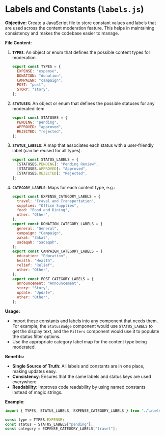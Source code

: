 # Labels and Constants (`labels.js`)

**Objective:**
Create a JavaScript file to store constant values and labels that are used across the content moderation feature. This helps in maintaining consistency and makes the codebase easier to manage.

**File Content:**

1.  **`TYPES`**: An object or enum that defines the possible content types for moderation.

    ```javascript
    export const TYPES = {
      EXPENSE: "expense",
      DONATION: "donation",
      CAMPAIGN: "campaign",
      POST: "post",
      STORY: "story",
    };
    ```

2.  **`STATUSES`**: An object or enum that defines the possible statuses for any moderated item.

    ```javascript
    export const STATUSES = {
      PENDING: "pending",
      APPROVED: "approved",
      REJECTED: "rejected",
    };
    ```

3.  **`STATUS_LABELS`**: A map that associates each status with a user-friendly label (can be reused for all types).

    ```javascript
    export const STATUS_LABELS = {
      [STATUSES.PENDING]: "Pending Review",
      [STATUSES.APPROVED]: "Approved",
      [STATUSES.REJECTED]: "Rejected",
    };
    ```

4.  **`CATEGORY_LABELS`**: Maps for each content type, e.g.:

    ```javascript
    export const EXPENSE_CATEGORY_LABELS = {
      travel: "Travel and Transportation",
      supplies: "Office Supplies",
      food: "Food and Dining",
      other: "Other",
    };
    export const DONATION_CATEGORY_LABELS = {
      general: "General",
      campaign: "Campaign",
      zakat: "Zakat",
      sadaqah: "Sadaqah",
    };
    export const CAMPAIGN_CATEGORY_LABELS = {
      education: "Education",
      health: "Health",
      relief: "Relief",
      other: "Other",
    };
    export const POST_CATEGORY_LABELS = {
      announcement: "Announcement",
      story: "Story",
      update: "Update",
      other: "Other",
    };
    ```

**Usage:**

- Import these constants and labels into any component that needs them. For example, the `StatusBadge` component would use `STATUS_LABELS` to get the display text, and the `Filters` component would use it to populate the status filter options.
- Use the appropriate category label map for the content type being moderated.

**Benefits:**

- **Single Source of Truth**: All labels and constants are in one place, making updates easy.
- **Consistency**: Ensures that the same labels and status keys are used everywhere.
- **Readability**: Improves code readability by using named constants instead of magic strings.

**Example:**

```javascript
import { TYPES, STATUS_LABELS, EXPENSE_CATEGORY_LABELS } from "./labels";

const type = TYPES.EXPENSE;
const status = STATUS_LABELS["pending"];
const category = EXPENSE_CATEGORY_LABELS["travel"];
```
